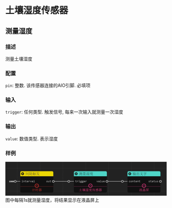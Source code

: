 土壤湿度传感器
======
## 测量湿度

### 描述

测量土壤湿度

### 配置

`pin`: 整数. 该传感器连接的AIO引脚. 必填项

### 输入

`trigger`: 任何类型. 触发信号, 每来一次输入就测量一次湿度

### 输出

`value`: 数值类型. 表示湿度

### 样例

![example](./pic/moisture_lcd.zh-CN.jpg)
图中每隔1s就测量湿度，将结果显示在液晶屏上